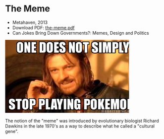 # The Meme
* Metahaven, 2013
* Download PDF: [the-meme.pdf](the-meme.pdf)
* Can Jokes Bring Down Governments?: Memes, Design and Politics

![The Meme](meme.jpg)

The notion of the "meme" was introduced by evolutionary biologist Richard Dawkins in the late 1970's as a way to describe what he called a "cultural gene". 